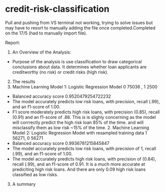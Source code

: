 # credit-risk-classification

Pull and pushing from VS terminal not working, trying to solve issues but may have to resort to manually adding the file once completed.Completed on the 17/5 (had to manually import file).

Report:

1. An Overview of the Analysis:
- Purpose of the analysis is use classification to draw categorical conclusions about data. It determines whether loan applicants are creditworthy (no risk) or credit risks (high risk).


2. The results
  1. Machine Learning Model 1: Logistic Regression Model 
0 75036 , 1 2500
- Balanced accuracy score 0.9520479254722232
- The model accurately predicts low risk loans, with precision, recall (.99), and an f1-score of 1.00.
- F1 score moderately predicts high risk loans, with precision (0.85), recall (0.91) and an f1-score of .88. This is is slighly concerning as the model will corrrectly predict the high risk loan 85% of the time. and will misclassify them as low risk ~15% of the time.
  2. Machine Learning Model 2: Logistic Regression Model with resampled training data
1 56271, 0 56271
- Balanced accuracy score 0.9936781215845847
- The model accurately predicts low risk loans, with precision of 1, recall (.99), and an f1-score of 1.00.
- The model accurately predicts high risk loans, with precision of (0.84), recall (.99), and an f1-score of 0.91. It is a much more accurate at prediciting high risk loans. And there are only 0.09 high risk loans classified as low risks.
3. A summary
